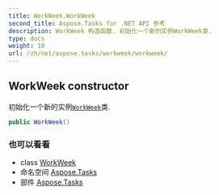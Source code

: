 ```yaml
---
title: WorkWeek.WorkWeek
second_title: Aspose.Tasks for .NET API 参考
description: WorkWeek 构造函数. 初始化一个新的实例WorkWeek类.
type: docs
weight: 10
url: /zh/net/aspose.tasks/workweek/workweek/
---
```

## WorkWeek constructor

初始化一个新的实例[`WorkWeek`](../)类.

```csharp
public WorkWeek()
```

### 也可以看看

* class [WorkWeek](../)
* 命名空间 [Aspose.Tasks](../../workweek/)
* 部件 [Aspose.Tasks](../../../)


